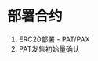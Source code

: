 <!--
 * @Author: leelongxi leelongxi@foxmail.com
 * @Date: 2025-04-05 11:50:20
 * @LastEditors: leelongxi leelongxi@foxmail.com
 * @LastEditTime: 2025-04-22 21:42:06
 * @FilePath: /sbng_cake/shareholder_contracts/README.md
 * @Description: 这是默认设置,请设置`customMade`, 打开koroFileHeader查看配置 进行设置: https://github.com/OBKoro1/koro1FileHeader/wiki/%E9%85%8D%E7%BD%AE
-->
# 部署合约
1. ERC20部署 - PAT/PAX 
2. PAT发售初始量确认